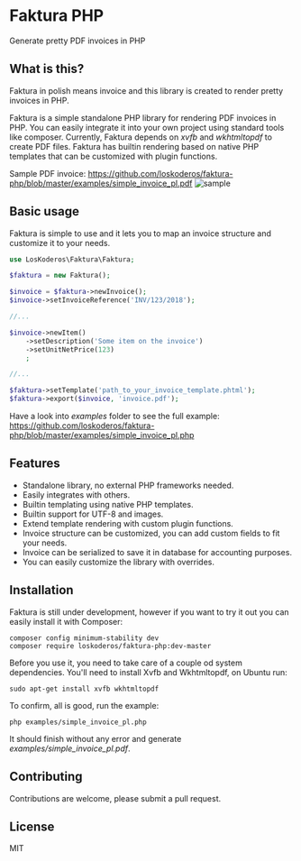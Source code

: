 # Faktura PHP

Generate pretty PDF invoices in PHP

## What is this?

Faktura in polish means invoice and this library is created to render pretty invoices in PHP.

Faktura is a simple standalone PHP library for rendering PDF invoices in PHP.
You can easily integrate it into your own project using standard tools like
composer. Currently, Faktura depends on _xvfb_ and _wkhtmltopdf_ to create PDF
files. Faktura has builtin rendering based on native PHP templates that can be
customized with plugin functions.

Sample PDF invoice: https://github.com/loskoderos/faktura-php/blob/master/examples/simple_invoice_pl.pdf
![sample](https://raw.githubusercontent.com/loskoderos/faktura-php/master/examples/screenshot1.png)


## Basic usage
Faktura is simple to use and it lets you to map an invoice structure and customize it to your needs.
~~~php
use LosKoderos\Faktura\Faktura;

$faktura = new Faktura();

$invoice = $faktura->newInvoice();
$invoice->setInvoiceReference('INV/123/2018');

//...

$invoice->newItem()
    ->setDescription('Some item on the invoice')
    ->setUnitNetPrice(123)
    ;

//...

$faktura->setTemplate('path_to_your_invoice_template.phtml');
$faktura->export($invoice, 'invoice.pdf');
~~~
Have a look into _examples_ folder to see the full example:
https://github.com/loskoderos/faktura-php/blob/master/examples/simple_invoice_pl.php

## Features
* Standalone library, no external PHP frameworks needed.
* Easily integrates with others.
* Builtin templating using native PHP templates.
* Builtin support for UTF-8 and images.
* Extend template rendering with custom plugin functions.
* Invoice structure can be customized, you can add custom fields to fit your needs.
* Invoice can be serialized to save it in database for accounting purposes.
* You can easily customize the library with overrides.

## Installation
Faktura is still under development, however if you want to try it out you can 
easily install it with Composer:
~~~
composer config minimum-stability dev
composer require loskoderos/faktura-php:dev-master
~~~

Before you use it, you need to take care of a couple od system dependencies.
You'll need to install Xvfb and Wkhtmltopdf, on Ubuntu run:
~~~
sudo apt-get install xvfb wkhtmltopdf
~~~

To confirm, all is good, run the example:
~~~
php examples/simple_invoice_pl.php
~~~
It should finish without any error and generate _examples/simple_invoice_pl.pdf_.

## Contributing
Contributions are welcome, please submit a pull request.

## License
MIT
